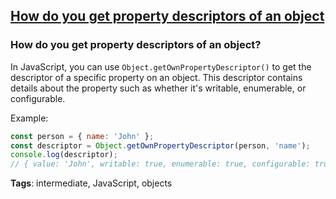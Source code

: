 ## [How do you get property descriptors of an object](#how-do-you-get-property-descriptors-of-an-object)

### How do you get property descriptors of an object?

In JavaScript, you can use `Object.getOwnPropertyDescriptor()` to get the descriptor of a specific property on an object. This descriptor contains details about the property such as whether it's writable, enumerable, or configurable.

Example:

```javascript
const person = { name: 'John' };
const descriptor = Object.getOwnPropertyDescriptor(person, 'name');
console.log(descriptor);
// { value: 'John', writable: true, enumerable: true, configurable: true }
```

**Tags**: intermediate, JavaScript, objects


